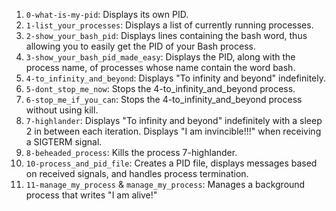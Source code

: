1. `0-what-is-my-pid`: Displays its own PID.
2. `1-list_your_processes`: Displays a list of currently running processes.
3. `2-show_your_bash_pid`: Displays lines containing the bash word, thus allowing you to easily get the PID of your Bash process.
4. `3-show_your_bash_pid_made_easy`: Displays the PID, along with the process name, of processes whose name contain the word bash.
5. `4-to_infinity_and_beyond`: Displays "To infinity and beyond" indefinitely.
6. `5-dont_stop_me_now`: Stops the 4-to_infinity_and_beyond process.
7. `6-stop_me_if_you_can`: Stops the 4-to_infinity_and_beyond process without using kill.
8. `7-highlander`: Displays "To infinity and beyond" indefinitely with a sleep 2 in between each iteration. Displays "I am invincible!!!" when receiving a SIGTERM signal.
9. `8-beheaded_process`: Kills the process 7-highlander.
10. `10-process_and_pid_file`: Creates a PID file, displays messages based on received signals, and handles process termination.
11. `11-manage_my_process` & `manage_my_process`: Manages a background process that writes "I am alive!"
